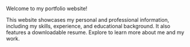 Welcome to my portfolio website! 

This website showcases my personal and professional information, including my skills, experience, and educational background. It also features a downloadable resume. Explore to learn more about me and my work.
